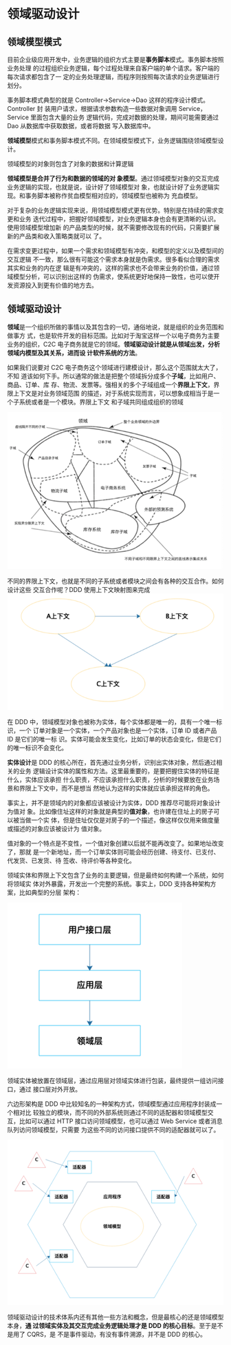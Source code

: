 # 领域驱动设计


## 领域模型模式
目前企业级应用开发中，业务逻辑的组织方式主要是**事务脚本**模式。事务脚本按照业务处理
的过程组织业务逻辑，每个过程处理来自客户端的单个请求。客户端的每次请求都包含了一
定的业务处理逻辑，而程序则按照每次请求的业务逻辑进行划分。

事务脚本模式典型的就是 Controller→Service→Dao 这样的程序设计模式。Controller 封
装用户请求，根据请求参数构造一些数据对象调用 Service，Service 里面包含大量的业务
逻辑代码，完成对数据的处理，期间可能需要通过 Dao 从数据库中获取数据，或者将数据
写入数据库中。

**领域模型**模式和事务脚本模式不同。在领域模型模式下，业务逻辑围绕领域模型设计。

领域模型的对象则包含了对象的数据和计算逻辑

**领域模型是合并了行为和数据的领域的对
象模型**。通过领域模型对象的交互完成业务逻辑的实现，也就是说，设计好了领域模型对
象，也就设计好了业务逻辑实现。和事务脚本被称作贫血模型相对应的，领域模型也被称为
充血模型。

对于复杂的业务逻辑实现来说，用领域模型模式更有优势。特别是在持续的需求变更和业务
迭代过程中，把握好领域模型，对业务逻辑本身也会有更清晰的认识。使用领域模型增加新
的产品类型的时候，就不需要修改现有的代码，只需要扩展新的产品类和收入策略类就可以
了。

在需求变更过程中，如果一个需求和领域模型有冲突，和模型的定义以及模型间的交互逻辑
不一致，那么很有可能这个需求本身就是伪需求。很多看似合理的需求其实和业务的内在逻
辑是有冲突的，这样的需求也不会带来业务的价值，通过领域模型分析，可以识别出这样的
伪需求，使系统更好地保持一致性，也可以使开发资源投入到更有价值的地方去。

## 领域驱动设计
**领域**是一个组织所做的事情以及其包含的一切，通俗地说，就是组织的业务范围和做事方
式，也是软件开发的目标范围。比如对于淘宝这样一个以电子商务为主要业务的组织，C2C
电子商务就是它的领域。**领域驱动设计就是从领域出发，分析领域内模型及其关系，进而设
计软件系统的方法**。

如果我们说要对 C2C 电子商务这个领域进行建模设计，那么这个范围就太大了，不知
道该如何下手。所以通常的做法是把整个领域拆分成多个**子域**，比如用户、商品、订单、库
存、物流、发票等。强相关的多个子域组成一个**界限上下文**，界限上下文是对业务领域范围
的描述，对于系统实现而言，可以想象成相当于是一个子系统或者是一个模块。界限上下文
和子域共同组成组织的领域

![ddd.png](/images/ddd.png)

不同的界限上下文，也就是不同的子系统或者模块之间会有各种的交互合作。如何设计这些
交互合作呢？DDD 使用上下文映射图来完成
![context.png](/images/context.png)

在 DDD 中，领域模型对象也被称为实体，每个实体都是唯一的，具有一个唯一标识，一个
订单对象是一个实体，一个产品对象也是一个实体，订单 ID 或者产品 ID 是它们的唯一标
识。实体可能会发生变化，比如订单的状态会变化，但是它们的唯一标识不会变化。

**实体设计**是 DDD 的核心所在，首先通过业务分析，识别出实体对象，然后通过相关的业务
逻辑设计实体的属性和方法。这里最重要的，是要把握住实体的特征是什么，实体应该承担
什么职责，不应该承担什么职责，分析的时候要放在业务场景和界限上下文中，而不是想当
然地认为这样的实体就应该承担这样的角色。

事实上，并不是领域内的对象都应该被设计为实体，DDD 推荐尽可能将对象设计为值对
象。比如像住址这样的对象就是典型的**值对象**，也许建在住址上的房子可以被当做一个实
体，但是住址仅仅是对房子的一个描述，像这样仅仅用来做度量或描述的对象应该被设计为
值对象。

值对象的一个特点是不变性，一个值对象创建以后就不能再改变了。如果地址改变了，那就
是一个新地址，而一个订单实体则可能会经历创建、待支付、已支付、代发货、已发货、待
签收、待评价等各种变化。

领域实体和界限上下文包含了业务的主要逻辑，但是最终如何构建一个系统，如何将领域实
体对外暴露，开发出一个完整的系统。事实上，DDD 支持各种架构方案，比如典型的分层
架构：

![ddd_mvc.png](/images/ddd_mvc.png)

领域实体被放置在领域层，通过应用层对领域实体进行包装，最终提供一组访问接口，通过
接口层对外开放。

六边形架构是 DDD 中比较知名的一种架构方式，领域模型通过应用程序封装成一个相对比
较独立的模块，而不同的外部系统则通过不同的适配器和领域模型交互，比如可以通过
HTTP 接口访问领域模型，也可以通过 Web Service 或者消息队列访问领域模型，只需要
为这些不同的访问接口提供不同的适配器就可以了。

![ddd_hexagon.png](/images/ddd_hexagon.png)

领域驱动设计的技术体系内还有其他一些方法和概念，但是最核心的还是领域模型本身，**通
过领域实体及其交互完成业务逻辑处理才是 DDD 的核心目标**。至于是不是用了 CQRS，是
不是事件驱动，有没有事件溯源，并不是 DDD 的核心。
